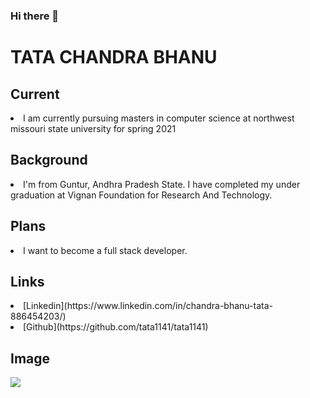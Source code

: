 ### Hi there 👋

# TATA CHANDRA BHANU

## Current
<li> I am currently pursuing masters in computer science at northwest missouri state university for spring 2021</li>

## Background
<li> I'm from Guntur, Andhra Pradesh State. I have completed my under graduation at Vignan Foundation for Research And Technology.</li>

## Plans
<li> I want to become a full stack developer.</li>

## Links
<li> [Linkedin](https://www.linkedin.com/in/chandra-bhanu-tata-886454203/)</li>

<li> [Github](https://github.com/tata1141/tata1141)</li>

## Image 
![](https://scontent.fmci2-1.fna.fbcdn.net/v/t1.6435-9/175556260_2796536920595760_1508728238588124472_n.jpg?_nc_cat=101&ccb=1-5&_nc_sid=09cbfe&_nc_ohc=-stEUmdce74AX9qCJyT&tn=FLu8zY_N2dJr-ihJ&_nc_ht=scontent.fmci2-1.fna&oh=00_AT8VTbR14uzOzwWYyHYz4_N-Dq-GEVPd9QNOj_LSkkO9_g&oe=6214357A)
 

